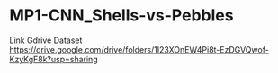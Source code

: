 # MP1-CNN_Shells-vs-Pebbles

Link Gdrive Dataset
https://drive.google.com/drive/folders/1I23XOnEW4Pi8t-EzDGVQwof-KzyKgF8k?usp=sharing
